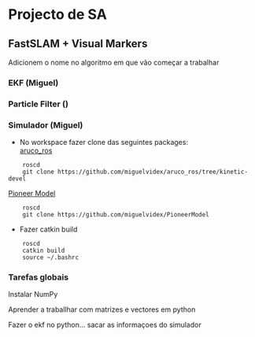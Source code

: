 # Projecto de SA
## FastSLAM + Visual Markers
Adicionem o nome no algoritmo em que vão começar a trabalhar

### EKF (Miguel)

### Particle Filter ()

### Simulador  (Miguel)
 * No workspace fazer clone das seguintes packages: <br />
<a href="https://github.com/miguelvidex/aruco_ros/tree/kinetic-devel">aruco_ros</a>
```
	roscd
	git clone https://github.com/miguelvidex/aruco_ros/tree/kinetic-devel
```
<a href="https://github.com/miguelvidex/PioneerModel">Pioneer Model</a>
```
	roscd
	git clone https://github.com/miguelvidex/PioneerModel
```
 * Fazer catkin build
```
	roscd
	catkin build
	source ~/.bashrc
```
	
### Tarefas globais

Instalar NumPy

Aprender a traballhar com matrizes e vectores em python

Fazer o ekf no python... sacar as informaçoes do simulador
